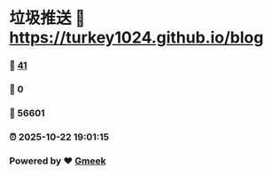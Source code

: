 # 垃圾推送 :link: https://turkey1024.github.io/blog 
### :page_facing_up: [41](https://turkey1024.github.io/blog/tag.html) 
### :speech_balloon: 0 
### :hibiscus: 56601 
### :alarm_clock: 2025-10-22 19:01:15 
### Powered by :heart: [Gmeek](https://github.com/Meekdai/Gmeek)
